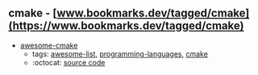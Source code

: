 cmake - [www.bookmarks.dev/tagged/cmake](https://www.bookmarks.dev/tagged/cmake)
---
* [awesome-cmake](https://github.com/onqtam/awesome-cmake#readme)
    * tags: [awesome-list](../tagged/awesome-list.md), [programming-languages](../tagged/programming-languages.md), [cmake](../tagged/cmake.md)
    * :octocat: [source code](https://github.com/onqtam/awesome-cmake#readme)
